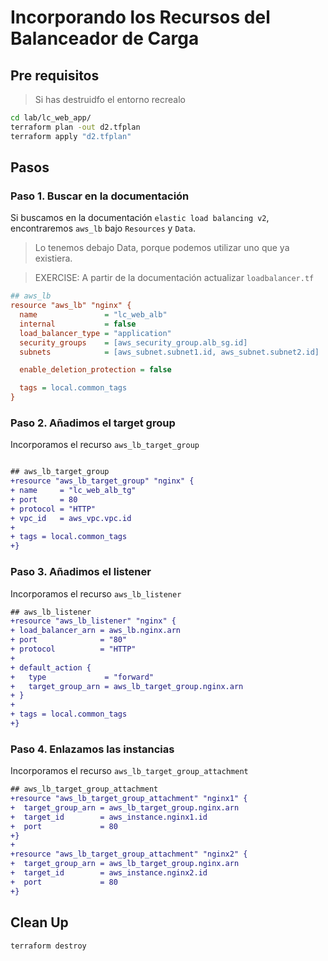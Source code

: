 # Incorporando los Recursos del Balanceador de Carga

## Pre requisitos

> Si has destruidfo el entorno recrealo

```bash
cd lab/lc_web_app/
terraform plan -out d2.tfplan
terraform apply "d2.tfplan"
```

## Pasos

### Paso 1. Buscar en la documentación

Si buscamos en la documentación `elastic load balancing v2`, encontraremos `aws_lb` bajo `Resources` y `Data`.

> Lo tenemos debajo Data, porque podemos utilizar uno que ya existiera.

> EXERCISE: A partir de la documentación actualizar  `loadbalancer.tf`

```ini
## aws_lb
resource "aws_lb" "nginx" {
  name               = "lc_web_alb"
  internal           = false
  load_balancer_type = "application"
  security_groups    = [aws_security_group.alb_sg.id]
  subnets            = [aws_subnet.subnet1.id, aws_subnet.subnet2.id]

  enable_deletion_protection = false

  tags = local.common_tags
}

```

### Paso 2. Añadimos el target group

Incorporamos el recurso `aws_lb_target_group`

```diff

## aws_lb_target_group
+resource "aws_lb_target_group" "nginx" {
+ name     = "lc_web_alb_tg"
+ port     = 80
+ protocol = "HTTP"
+ vpc_id   = aws_vpc.vpc.id
+
+ tags = local.common_tags
+}
```

### Paso 3. Añadimos el listener

Incorporamos el recurso `aws_lb_listener`

```diff
## aws_lb_listener
+resource "aws_lb_listener" "nginx" {
+ load_balancer_arn = aws_lb.nginx.arn
+ port              = "80"
+ protocol          = "HTTP"
+ 
+ default_action {
+   type             = "forward"
+   target_group_arn = aws_lb_target_group.nginx.arn
+ }
+
+ tags = local.common_tags
+}
```

### Paso 4. Enlazamos las instancias

Incorporamos el recurso `aws_lb_target_group_attachment`

```diff
## aws_lb_target_group_attachment
+resource "aws_lb_target_group_attachment" "nginx1" {
+  target_group_arn = aws_lb_target_group.nginx.arn
+  target_id        = aws_instance.nginx1.id
+  port             = 80
+}
+
+resource "aws_lb_target_group_attachment" "nginx2" {
+  target_group_arn = aws_lb_target_group.nginx.arn
+  target_id        = aws_instance.nginx2.id
+  port             = 80
+}
```


## Clean Up

```bash
terraform destroy
```